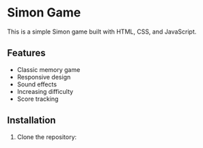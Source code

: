 # Simon Game

This is a simple Simon game built with HTML, CSS, and JavaScript.

## Features

- Classic memory game
- Responsive design
- Sound effects
- Increasing difficulty
- Score tracking


## Installation

1. Clone the repository:
